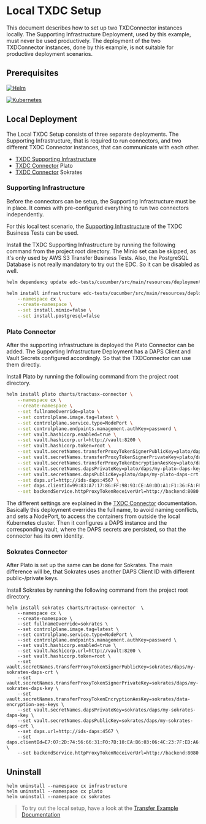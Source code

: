 # Local TXDC Setup

This document describes how to set up two TXDConnector instances locally. The Supporting Infrastructure Deployment, used
by this example, must never be used productively. The deployment of the two TXDConnector instances, done by this example,
is not suitable for productive deployment scenarios.

## Prerequisites

[![Helm][helm-shield]][helm-url]

[![Kubernetes][kubernets-shield]][kubernets-url]

## Local Deployment

The Local TXDC Setup consists of three separate deployments. The Supporting Infrastructure, that is required to
run connectors, and two different TXDC Connector instances, that can communicate with each other.

- [TXDC Supporting Infrastructure](../../edc-tests/deployment/test-infrastructure/README.md)
- [TXDC Connector](../../charts/tractusx-connector/README.md) Plato
- [TXDC Connector](../../charts/tractusx-connector/README.md) Sokrates

[helm-shield]: https://img.shields.io/badge/Helm-URL-lightgrey

[helm-url]: https://helm.sh

[kubernets-shield]: https://img.shields.io/badge/Kubernetes-URL-lightgrey

[kubernets-url]: https://kubernetes.io/

### Supporting Infrastructure

Before the connectors can be setup, the Supporting Infrastructure must be in place. It comes with pre-configured everything
to run two connectors independently.

For this local test scenario,
the [Supporting Infrastructure](../../edc-tests/deployment/test-infrastructure/README.md)
of the TXDC Business Tests can be used.

Install the TXDC Supporting Infrastructure by running the following command from the project root directory. The Minio
set can be skipped, as it's only used by AWS S3 Transfer Business Tests. Also, the PostgreSQL Database is not really
mandatory to try out the EDC. So it can be disabled as well.

```sh
helm dependency update edc-tests/cucumber/src/main/resources/deployment/helm/supporting-infrastructure
```

```sh
helm install infrastructure edc-tests/cucumber/src/main/resources/deployment/helm/supporting-infrastructure \
    --namespace cx \
    --create-namespace \
    --set install.minio=false \
    --set install.postgresql=false
```

### Plato Connector

After the supporting infrastructure is deployed the Plato Connector can be added. The Supporting Infrastructure
Deployment has a DAPS Client and Vault Secrets configured accordingly. So that the TXDConnector can use them directly.

Install Plato by running the following command from the project root directory.

```sh
helm install plato charts/tractusx-connector \
    --namespace cx \
    --create-namespace \
    --set fullnameOverride=plato \
    --set controlplane.image.tag=latest \
    --set controlplane.service.type=NodePort \
    --set controlplane.endpoints.management.authKey=password \
    --set vault.hashicorp.enabled=true \
    --set vault.hashicorp.url=http://vault:8200 \
    --set vault.hashicorp.token=root \
    --set vault.secretNames.transferProxyTokenSignerPublicKey=plato/daps/my-plato-daps-crt \
    --set vault.secretNames.transferProxyTokenSignerPrivateKey=plato/daps/my-plato-daps-key \
    --set vault.secretNames.transferProxyTokenEncryptionAesKey=plato/data-encryption-aes-keys \
    --set vault.secretNames.dapsPrivateKey=plato/daps/my-plato-daps-key \
    --set vault.secretNames.dapsPublicKey=plato/daps/my-plato-daps-crt \
    --set daps.url=http://ids-daps:4567 \
    --set daps.clientId=99:83:A7:17:86:FF:98:93:CE:A0:DD:A1:F1:36:FA:F6:0F:75:0A:23:keyid:99:83:A7:17:86:FF:98:93:CE:A0:DD:A1:F1:36:FA:F6:0F:75:0A:23 \
    --set backendService.httpProxyTokenReceiverUrl=http://backend:8080
```

The different settings are explained in the [TXDC Connector](../../charts/tractusx-connector/README.md) documentation.
Basically this deployment overrides the full name, to avoid naming conflicts, and sets a NodePort, to access the
containers from outside the local Kubernetes cluster. Then it configures a DAPS instance and the corresponding vault,
where the DAPS secrets are persisted, so that the connector has its own identity.

### Sokrates Connector

After Plato is set up the same can be done for Sokrates. The main difference will be, that Sokrates uses another DAPS
Client ID with different public-/private keys.

Install Sokrates by running the following command from the project root directory.

```shell
helm install sokrates charts/tractusx-connector  \
    --namespace cx \
    --create-namespace \
    --set fullnameOverride=sokrates \
    --set controlplane.image.tag=latest \
    --set controlplane.service.type=NodePort \
    --set controlplane.endpoints.management.authKey=password \
    --set vault.hashicorp.enabled=true \
    --set vault.hashicorp.url=http://vault:8200 \
    --set vault.hashicorp.token=root \
    --set vault.secretNames.transferProxyTokenSignerPublicKey=sokrates/daps/my-sokrates-daps-crt \
    --set vault.secretNames.transferProxyTokenSignerPrivateKey=sokrates/daps/my-sokrates-daps-key \
    --set vault.secretNames.transferProxyTokenEncryptionAesKey=sokrates/data-encryption-aes-keys \
    --set vault.secretNames.dapsPrivateKey=sokrates/daps/my-sokrates-daps-key \
    --set vault.secretNames.dapsPublicKey=sokrates/daps/my-sokrates-daps-crt \
    --set daps.url=http://ids-daps:4567 \
    --set daps.clientId=E7:07:2D:74:56:66:31:F0:7B:10:EA:B6:03:06:4C:23:7F:ED:A6:65:keyid:E7:07:2D:74:56:66:31:F0:7B:10:EA:B6:03:06:4C:23:7F:ED:A6:65 \
    --set backendService.httpProxyTokenReceiverUrl=http://backend:8080
```

## Uninstall

```shell
helm uninstall --namespace cx infrastructure
helm uninstall --namespace cx plato
helm uninstall --namespace cx sokrates
```

> To try out the local setup, have a look at the [Transfer Example Documentation](./Transfer%20Data.md)
